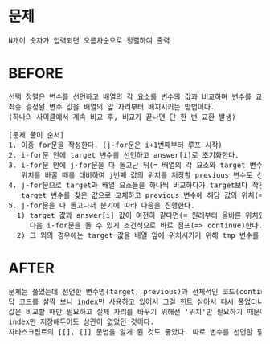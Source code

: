 # 문제

<pre>
N개이 숫자가 입력되면 오름차순으로 정렬하여 출력
</pre>

# BEFORE

<pre>
선택 정렬은 변수를 선언하고 배열의 각 요소를 변수의 값과 비교하며 변수를 교체시키다가 
최종 결정된 변수 값을 배열의 앞 자리부터 배치시키는 방법이다.
(하나의 사이클에서 계속 비교 후, 비교가 끝나면 단 한 번 교환 발생)

[문제 풀이 순서]
1. 이중 for문을 작성한다. (j-for문은 i+1번째부터 루프 시작)
2. i-for문 안에 target 변수를 선언하고 answer[i]로 초기화한다.
3. i-for문 안에 j-for문을 다 돌고난 뒤(= 배열의 각 요소와 target 변수와의 비교가 끝난 뒤) 
   위치를 바꿀 때를 대비하여 j번째 값의 위치를 저장할 previous 변수도 선언한다.
4. j-for문으로 target과 배열 요소들을 하나씩 비교하다가 target보다 작은 값을 발견하면 
   target 변수를 찾은 값으로 교체하고 previous 변수에 해당 값의 위치(= j 인덱스)를 저장한다.
5. j-for문을 다 돌고나서 분기에 따라 다음을 진행한다.
  1) target 값과 answer[i] 값이 여전히 같다면(= 원래부터 올바른 위치였다면) 
     다음 i-for문을 돌 수 있게 조건식으로 바로 점프(=> continue)한다.
  2) 그 외의 경우에는 target 값을 배열 앞에 위치시키기 위해 tmp 변수를 선언하여 이 두 값을 교환한다.
</pre>

# AFTER

<pre>
문제는 풀었는데 선언한 변수명(target, previous)과 전체적인 코드(continue 사용 등)가 맘에 들지 않았다.
답 코드를 살짝 보니 index만 사용하고 있어서 그걸 힌트 삼아서 다시 풀었더니 코드가 훨씬 간결해졌다. 
값은 비교할 때만 필요하고 실제 자리를 바꾸기 위해선 '위치'만 필요하기 때문에
index만 저장해두어도 상관이 없었던 것이다.
자바스크립트의 [[], []] 문법을 알게 된 것도 좋았다. 따로 변수를 선언할 필요 없이 값 교환이 너무 간편했다.
</pre>
